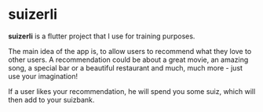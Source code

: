 # suizerli

**suizerli** is a flutter project that I use for training purposes.

The main idea of the app is, to allow users to recommend what they love to other users.
A recommendation could be about a great movie, an amazing song, a special bar or a beautiful
restaurant and much, much more - just use your imagination!



If a user likes your recommendation, he will spend you some suiz, which will then add to your suizbank.

